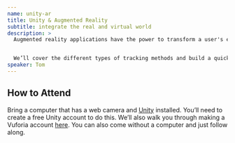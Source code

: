 ```yaml
---
name: unity-ar
title: Unity & Augmented Reality
subtitle: integrate the real and virtual world
description: >
  Augmented reality applications have the power to transform a user's environment into a game or interactive experience.  They blend the digital and physical worlds, enabling new, more immersive modes of interaction.  But while AR apps may look and feel sophisticated, they don't have to be hard to make.  In this talk, we'll walk you through using Unity and the Vuforia API to make your own augmented reality apps come to life.


  We’ll cover the different types of tracking methods and build a quick demo application without any code.  After that, we’ll touch on Unity scripting as well as a few other skills you’ll need to make a full application.
speaker: Tom
---
```


## How to Attend

Bring a computer that has a web camera and [Unity][unity] installed.  You’ll need to create a free Unity account to do this.  We’ll also walk you through making a Vuforia account [here][vuforia].  You can also come without a computer and just follow along.

[unity]: https://store.unity.com
[vuforia]: https://developer.vuforia.com/user/register
